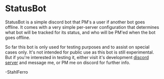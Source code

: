 # StatusBot

StatusBot is a simple discord bot that PM's a user if another bot goes offline. It comes with a very simple per-server configuration that
determines what bot will be tracked for its status, and who will be PM'ed when the bot goes offline.

So far this bot is only used for testing purposes and to assist on special cases only. It's not intended for public use as this bot is still experimental. But if you're interested in testing it, either visit it's development [discord server](https://discord.gg/GRBeCAX) and message me, or PM me on discord for further info.

-StahlFerro
